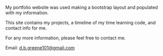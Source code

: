 My portfolio website was used making a bootstrap layout and populated with my information. 

This site contains my projects, a timeline of my time learning code, and contact info for me. 

For any more information, please feel free to contact me. 

Email: d.b.greene101@gmail.com
